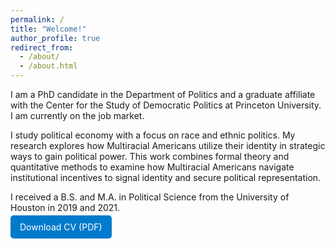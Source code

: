 ```yaml
---
permalink: /
title: "Welcome!"
author_profile: true
redirect_from: 
  - /about/
  - /about.html
---
```


I am a PhD candidate in the Department of Politics and a graduate affiliate with the Center for the Study of Democratic Politics at Princeton University. I am currently on the job market.  

I study political economy with a focus on race and ethnic politics. My research explores how Multiracial Americans utilize their identity in strategic ways to gain political power. This work combines formal theory and quantitative methods to examine how Multiracial Americans navigate institutional incentives to signal identity and secure political representation.  

I received a B.S. and M.A. in Political Science from the University of Houston in 2019 and 2021.

<a href="/files/JohnsonI_CV.pdf" target="_blank" style="padding:10px 15px; background:#007acc; color:white; text-decoration:none; border-radius:5px;">
  <i class="fas fa-file-pdf"></i> Download CV (PDF)
</a>


